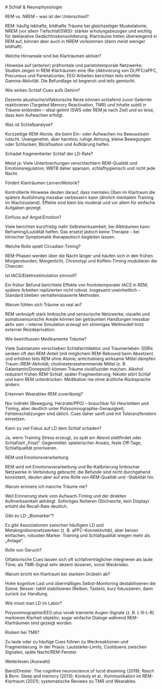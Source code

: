 \# Schlaf \& Neurophysiologie



REM vs. NREM – was ist der Unterschied?

REM: häufig lebhafte, bildhafte Träume bei gleichzeitiger Muskelatonie; NREM (vor allem Tiefschlaf/SWS): stärker erholungsbezogen und wichtig für deklarative Gedächtniskonsolidierung. Klarträume treten überwiegend in REM auf, können aber auch in NREM vorkommen (dann meist weniger bildhaft).



Welche Hirnareale sind bei Klarträumen aktiver?

Hinweise auf (anterior) präfrontale und parietotemporale Netzwerke; Studien zeigen in REM-Klarträumen eine (Re-)Aktivierung von DLPFC/aPFC, Precuneus und Parietalcortex; EEG-Arbeiten berichten teils erhöhte Gamma-Aktivität. Die Befundlage ist begrenzt und teils gemischt.



Wie wirken Schlaf-Cues aufs Gehirn?

Dezente akustische/olfaktorische Reize können schlafend zuvor Gelernte reaktivieren (Targeted Memory Reactivation, TMR) und Inhalte subtil in Träume einbinden – ideal getimt (SWS oder REM je nach Ziel) und so leise, dass kein Aufwachen erfolgt.



Was ist Schlafparalyse?

Kurzzeitige REM-Atonie, die beim Ein- oder Aufwachen ins Bewusstsein rutscht. Unangenehm, aber harmlos; ruhige Atmung, kleine Bewegungen oder Schlucken, Blickfixation und Aufklärung helfen.



Schadet fragmentierter Schlaf der LD-Rate?

Meist ja: Viele Unterbrechungen verschlechtern REM-Qualität und Emotionsregulation; WBTB daher sparsam, schlafhygienisch und nicht jede Nacht.



Fördert Klarträumen Lernen/Motorik?

Kontrollierte Hinweise deuten darauf, dass mentales Üben im Klartraum die spätere Ausführung messbar verbessern kann (ähnlich mentalem Training im Wachzustand). Effekte sind klein bis moderat und vor allem für einfache Aufgaben gezeigt.



Einfluss auf Angst/Emotion?

Viele berichten kurzfristig mehr Selbstwirksamkeit; bei Albträumen kann Reframing/Luzidität helfen. Das ersetzt jedoch keine Therapie – bei klinischer Symptomatik therapeutisch begleiten lassen.



Welche Rolle spielt Circadian-Timing?

REM-Phasen werden über die Nacht länger und häufen sich in den frühen Morgenstunden; Morgenlicht, Chronotyp und Koffein-Timing modulieren die Chancen.



Ist tACS/Elektrostimulation sinnvoll?

Ein früher Befund berichtete Effekte von frontotemporaler tACS in REM; spätere Arbeiten replizierten nicht robust. Insgesamt uneinheitlich – Standard bleiben verhaltensbasierte Methoden.



Warum fühlen sich Träume so real an?

REM verknüpft stark limbische und sensorische Netzwerke; visuelle und somatosensorische Areale können bei geträumten Handlungen messbar aktiv sein – interne Simulation erzeugt ein stimmiges Weltmodell trotz externer Reizdeprivation.



Wie beeinflussen Medikamente Träume?

Viele Substanzen verschieben Schlafarchitektur und Traumerleben: SSRIs senken oft den REM-Anteil (mit möglichem REM-Rebound beim Absetzen) und erhöhen teils REM ohne Atonie; anticholinerg wirksame Mittel dämpfen Traum-/REM-Aktivität; cholinesterasehemmende Mittel (z. B. Galantamin/Donepezil) können Träume vivid/luzider machen. Alkohol reduziert frühen REM-Schlaf, später Fragmentierung; Nikotin stört Schlaf und kann REM unterdrücken. Medikation nie ohne ärztliche Rücksprache ändern.



Erkennen Wearables REM zuverlässig?

Nur indirekt (Bewegung, Herzrate/PPG) – brauchbar für Heuristiken und Timing, aber deutlich unter Polysomnographie-Genauigkeit; Fehleinschätzungen sind üblich. Cues daher sanft und mit Toleranzfenstern einsetzen.



Kann zu viel Fokus auf LD dem Schlaf schaden?

Ja, wenn Training Stress erzeugt, zu spät am Abend stattfindet oder Schlafzeit „frisst“. Gegenmittel: spielerischer Ansatz, feste Off-Tage, Schlafqualität priorisieren.



REM und Emotionsverarbeitung

REM wird mit Emotionsverarbeitung und Re-Kalibrierung limbischer Netzwerke in Verbindung gebracht; die Befunde sind nicht durchgehend konsistent, deuten aber auf eine Rolle von REM-Qualität und -Stabilität hin.



Warum erinnere ich manche Träume nie?

Weil Erinnerung stark vom Aufwach-Timing und der direkten Aufmerksamkeit abhängt. Sofortiges Notieren (Stichworte, kein Display) erhöht die Recall-Rate deutlich.



Gibt es LD-„Biomarker“?

Es gibt Assoziationen zwischen häufigem LD und Metakognitionsnetzwerken (z. B. aPFC-Konnektivität), aber keinen einfachen, robusten Marker. Training und Schlafqualität wiegen mehr als „Anlage“.



Rolle von Geruch?

Olfaktorische Cues lassen sich oft schlafverträglicher integrieren als laute Töne; als TMR-Signal sehr dezent dosieren, sonst Weckrisiko.



Warum bricht ein Klartraum bei starkem Grübeln ab?

Hohe kognitive Last und übermäßiges Selbst-Monitoring destabilisieren die Szene. Besser: taktil stabilisieren (Reiben, Tasten), kurz fokussieren, dann zurück zur Handlung.



Wie misst man LD im Labor?

Polysomnographie/EEG plus vorab trainierte Augen-Signale (z. B. L-R-L-R) markieren Klarheit objektiv; sogar einfache Dialoge während REM-Klarträumen sind gezeigt worden.



Risiken bei TMR?

Zu laute oder zu häufige Cues führen zu Weckreaktionen und Fragmentierung. In der Praxis: Lautstärke-Limits, Cooldowns zwischen Signalen, späte Nacht/REM-Fenster.

Weiterlesen (Auswahl)

Baird/Dresler: The cognitive neuroscience of lucid dreaming (2019); Rasch \& Born: Sleep and memory (2013); Konkoly et al.: Kommunikation im REM-Klartraum (2021); systematische Reviews zu TMR und Wearables.

